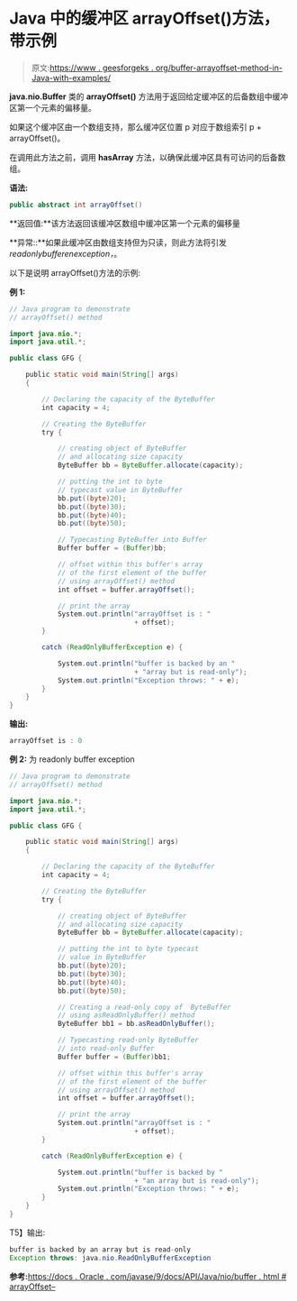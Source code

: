 # Java 中的缓冲区 arrayOffset()方法，带示例

> 原文:[https://www . geesforgeks . org/buffer-arrayoffset-method-in-Java-with-examples/](https://www.geeksforgeeks.org/buffer-arrayoffset-method-in-java-with-examples/)

**java.nio.Buffer** 类的 **arrayOffset()** 方法用于返回给定缓冲区的后备数组中缓冲区第一个元素的偏移量。

如果这个缓冲区由一个数组支持，那么缓冲区位置 p 对应于数组索引 p + arrayOffset()。

在调用此方法之前，调用 **hasArray** 方法，以确保此缓冲区具有可访问的后备数组。

**语法:**

```java
public abstract int arrayOffset()
```

**返回值:**该方法返回该缓冲区数组中缓冲区第一个元素的偏移量

**异常::**如果此缓冲区由数组支持但为只读，则此方法将引发*readonlybufferenexception，*。

以下是说明 arrayOffset()方法的示例:

**例 1:**

```java
// Java program to demonstrate
// arrayOffset() method

import java.nio.*;
import java.util.*;

public class GFG {

    public static void main(String[] args)
    {

        // Declaring the capacity of the ByteBuffer
        int capacity = 4;

        // Creating the ByteBuffer
        try {

            // creating object of ByteBuffer
            // and allocating size capacity
            ByteBuffer bb = ByteBuffer.allocate(capacity);

            // putting the int to byte
            // typecast value in ByteBuffer
            bb.put((byte)20);
            bb.put((byte)30);
            bb.put((byte)40);
            bb.put((byte)50);

            // Typecasting ByteBuffer into Buffer
            Buffer buffer = (Buffer)bb;

            // offset within this buffer's array
            // of the first element of the buffer
            // using arrayOffset() method
            int offset = buffer.arrayOffset();

            // print the array
            System.out.println("arrayOffset is : "
                               + offset);
        }

        catch (ReadOnlyBufferException e) {

            System.out.println("buffer is backed by an "
                               + "array but is read-only");
            System.out.println("Exception throws: " + e);
        }
    }
}
```

**输出:**

```java
arrayOffset is : 0

```

**例 2:** 为 readonly buffer exception

```java
// Java program to demonstrate
// arrayOffset() method

import java.nio.*;
import java.util.*;

public class GFG {

    public static void main(String[] args)
    {

        // Declaring the capacity of the ByteBuffer
        int capacity = 4;

        // Creating the ByteBuffer
        try {

            // creating object of ByteBuffer
            // and allocating size capacity
            ByteBuffer bb = ByteBuffer.allocate(capacity);

            // putting the int to byte typecast
            // value in ByteBuffer
            bb.put((byte)20);
            bb.put((byte)30);
            bb.put((byte)40);
            bb.put((byte)50);

            // Creating a read-only copy of  ByteBuffer
            // using asReadOnlyBuffer() method
            ByteBuffer bb1 = bb.asReadOnlyBuffer();

            // Typecasting read-only ByteBuffer
            // into read-only Buffer
            Buffer buffer = (Buffer)bb1;

            // offset within this buffer's array
            // of the first element of the buffer
            // using arrayOffset() method
            int offset = buffer.arrayOffset();

            // print the array
            System.out.println("arrayOffset is : "
                               + offset);
        }

        catch (ReadOnlyBufferException e) {

            System.out.println("buffer is backed by "
                               + "an array but is read-only");
            System.out.println("Exception throws: " + e);
        }
    }
}
```

T5】输出:

```java
buffer is backed by an array but is read-only
Exception throws: java.nio.ReadOnlyBufferException

```

**参考:**[https://docs . Oracle . com/javase/9/docs/API/Java/nio/buffer . html # arrayOffset–](https://docs.oracle.com/javase/9/docs/api/java/nio/Buffer.html#arrayOffset--)